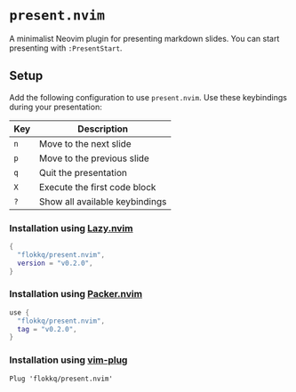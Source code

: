 # `present.nvim`

A minimalist Neovim plugin for presenting markdown slides. You can start presenting with `:PresentStart`.

## Setup

Add the following configuration to use `present.nvim`. Use these keybindings during your presentation:

| Key |    Description                         |
|------|---------------------------------------|
| `n`   | Move to the next slide             |
| `p`   | Move to the previous slide         |
| `q`   | Quit the presentation              |
| `X`   | Execute the first code block       |
| `?` |   Show all available keybindings     |

### Installation using [Lazy.nvim](https://github.com/folke/lazy.nvim)

```lua
{
  "flokkq/present.nvim",
  version = "v0.2.0", 
}
```

### Installation using [Packer.nvim](https://github.com/wbthomason/packer.nvim)

```lua
use {
  "flokkq/present.nvim",
  tag = "v0.2.0",
}
```

### Installation using [vim-plug](https://github.com/junegunn/vim-plug)

```vim
Plug 'flokkq/present.nvim'
```
